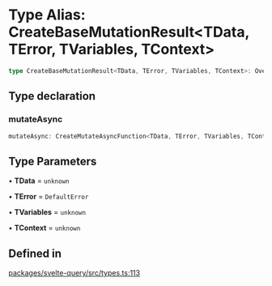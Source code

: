 # Type Alias: CreateBaseMutationResult\<TData, TError, TVariables, TContext\>

```ts
type CreateBaseMutationResult<TData, TError, TVariables, TContext>: Override<MutationObserverResult<TData, TError, TVariables, TContext>, object> & object;
```

## Type declaration

### mutateAsync

```ts
mutateAsync: CreateMutateAsyncFunction<TData, TError, TVariables, TContext>
```

## Type Parameters

• **TData** = `unknown`

• **TError** = `DefaultError`

• **TVariables** = `unknown`

• **TContext** = `unknown`

## Defined in

[packages/svelte-query/src/types.ts:113](https://github.com/TanStack/query/blob/81ca3332486f7b98502d4f5ea50588d88a80f59b/packages/svelte-query/src/types.ts#L113)
